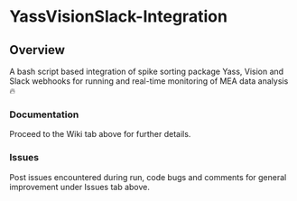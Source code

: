 # YassVisionSlack-Integration


## Overview

A bash script based integration of spike sorting package Yass, Vision and Slack webhooks for running and real-time monitoring of MEA data analysis :fire:

### Documentation

Proceed to the Wiki tab above for further details. 

### Issues  

Post issues encountered during run, code bugs and comments for general improvement under Issues tab above. 
